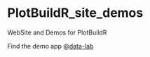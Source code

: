 # PlotBuildR_site_demos
WebSite and Demos for PlotBuildR

Find the demo app @[data-lab](data-lab.io/PlotBuildR)
